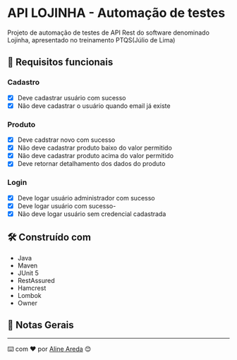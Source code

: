 # API LOJINHA  - Automação de testes

Projeto de automação de testes  de API Rest do software denominado Lojinha, apresentado no treinamento PTQS(Júlio de Lima)

## 🔖 Requisitos funcionais

### Cadastro
- [X] Deve cadastrar usuário com sucesso
- [X] Não deve cadastrar o usuário quando email já existe

### Produto
- [X] Deve cadstrar novo com sucesso
- [X] Não deve cadastrar produto baixo do valor permitido 
- [X]  Não deve cadastrar produto acima do valor permitido
- [X]  Deve retornar detalhamento dos dados do produto

### Login
- [X] Deve logar  usuário administrador com sucesso
- [X] Deve logar  usuário  com sucesso-
- [X]  Não deve logar usuário sem credencial cadastrada

## 🛠️ Construído com
* Java
* Maven
* JUnit 5
* RestAssured
* Hamcrest
* Lombok
* Owner


## 📌 Notas Gerais

---
⌨️ com ❤️ por [Aline Areda](https://github.com/AlineAreda) 😊
